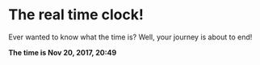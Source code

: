 # The real time clock!

Ever wanted to know what the time is? Well, your journey is about to end!

**The time is Nov 20, 2017, 20:49**